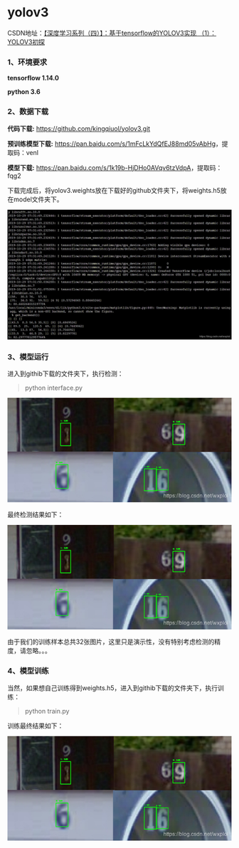 # yolov3

CSDN地址：[【深度学习系列（四）】：基于tensorflow的YOLOV3实现 （1）：YOLOV3初探](https://blog.csdn.net/wxplol/article/details/102797939)

### 1、环境要求
**tensorflow 1.14.0**

**python 3.6**

### 2、数据下载
**代码下载:** <https://github.com/kingqiuol/yolov3.git>

**预训练模型下载:** <https://pan.baidu.com/s/1mFcLkYdQfEJ88md05vAbHg>，提取码：venl

**模型下载:** <https://pan.baidu.com/s/1k19b-HjDHo0AVqv6tzVdpA>，提取码：fqg2

下载完成后，将yolov3.weights放在下载好的github文件夹下，将weights.h5放在model文件夹下。

![image1](./image/20191029153314693.jpg)

### 3、模型运行

进入到githib下载的文件夹下，执行检测：

>python interface.py

![image2](./image/20191029143946515.png)

最终检测结果如下：

![image3](./image/20191029143946515.png)

由于我们的训练样本总共32张图片，这里只是演示性，没有特别考虑检测的精度，请忽略。。。

### 4、模型训练

当然，如果想自己训练得到weights.h5，进入到githib下载的文件夹下，执行训练：

>python train.py

训练最终结果如下：

![image4](./image/20191029143946515.png)


